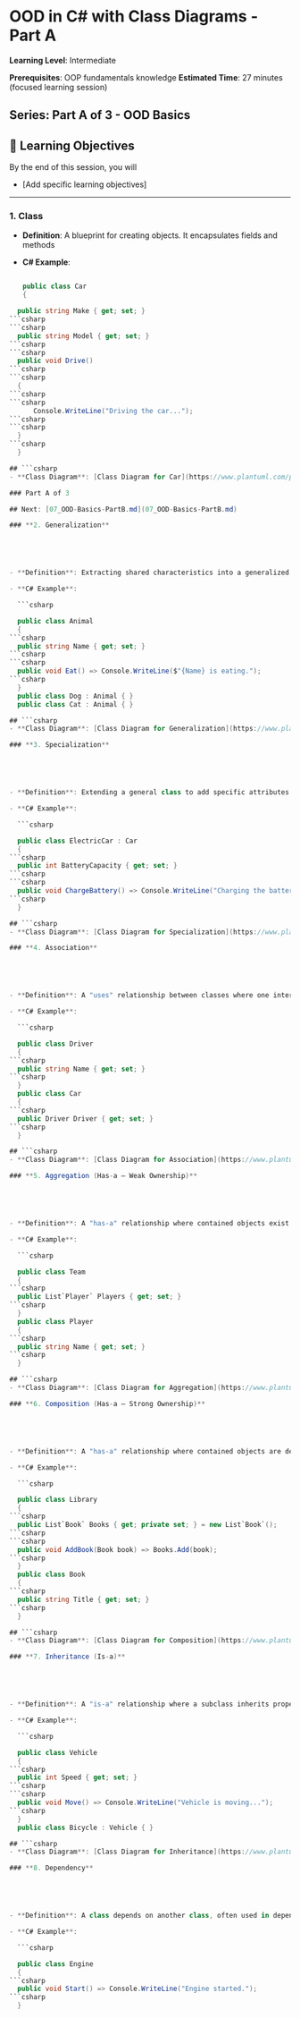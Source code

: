 ﻿# **OOD in C# with Class Diagrams** - Part A

**Learning Level**: Intermediate

**Prerequisites**: OOP fundamentals knowledge
**Estimated Time**: 27 minutes (focused learning session)

## **Series**: Part A of 3 - OOD Basics

## 🎯 Learning Objectives

By the end of this session, you will

- [Add specific learning objectives]

---

### **1. Class**

- **Definition**: A blueprint for creating objects. It encapsulates fields and methods

- **C# Example**:

  ```csharp

  public class Car
  {

```csharp
  public string Make { get; set; }
```csharp
```csharp
  public string Model { get; set; }
```csharp
```csharp
  public void Drive()
```csharp
```csharp
  {
```csharp
```csharp
      Console.WriteLine("Driving the car...");
```csharp
```csharp
  }
```csharp
  }

## ```csharp
- **Class Diagram**: [Class Diagram for Car](https://www.plantuml.com/plantuml/uml/SoWkIImgAStDuU9BoIhEIImk5D0e5L9Bo2vEpK_oiy9Ep4DiIW_8p4L9Q0dCJ4HMLtLKXL93qD__cCIFPMEx9bUsKc1FpjIFpmIQZJYIMZ3LtA4ZDA3n0000)

### Part A of 3

## Next: [07_OOD-Basics-PartB.md](07_OOD-Basics-PartB.md)

### **2. Generalization**





- **Definition**: Extracting shared characteristics into a generalized superclass

- **C# Example**:

  ```csharp

  public class Animal
  {
```csharp
  public string Name { get; set; }
```csharp
```csharp
  public void Eat() => Console.WriteLine($"{Name} is eating.");
```csharp
  }
  public class Dog : Animal { }
  public class Cat : Animal { }

## ```csharp
- **Class Diagram**: [Class Diagram for Generalization](https://www.plantuml.com/plantuml/uml/SoWkIImgAStDuKhEIImk5U9q54dCJ4bLI0EmS4vAp2DKJZDyLa50bQGMKtXIkYLKJofEqfOeLfBa0000)

### **3. Specialization**





- **Definition**: Extending a general class to add specific attributes or behaviors

- **C# Example**:

  ```csharp

  public class ElectricCar : Car
  {
```csharp
  public int BatteryCapacity { get; set; }
```csharp
```csharp
  public void ChargeBattery() => Console.WriteLine("Charging the battery...");
```csharp
  }

## ```csharp
- **Class Diagram**: [Class Diagram for Specialization](https://www.plantuml.com/plantuml/uml/SoWkIImgAStDuU9BoIhEIImk5D0e5L9Bo2vEpK_oiy9Ep4DiIW_8p4L9Q0dCJ4HMLpLKXL93qD__cCIFPMEx9bUsKc1FpjIFpmIQZJYIMZ3LtA4ZDA3n0000)

### **4. Association**





- **Definition**: A "uses" relationship between classes where one interacts with another without ownership

- **C# Example**:

  ```csharp

  public class Driver
  {
```csharp
  public string Name { get; set; }
```csharp
  }
  public class Car
  {
```csharp
  public Driver Driver { get; set; }
```csharp
  }

## ```csharp
- **Class Diagram**: [Class Diagram for Association](https://www.plantuml.com/plantuml/uml/SoWkIImgAStDuKhEIImk5U9q54dCJ4rFIK0fN4vAp2DKJZDyLo50fPKJof0000)

### **5. Aggregation (Has-a — Weak Ownership)**





- **Definition**: A "has-a" relationship where contained objects exist independently

- **C# Example**:

  ```csharp

  public class Team
  {
```csharp
  public List`Player` Players { get; set; }
```csharp
  }
  public class Player
  {
```csharp
  public string Name { get; set; }
```csharp
  }

## ```csharp
- **Class Diagram**: [Class Diagram for Aggregation](https://www.plantuml.com/plantuml/uml/SoWkIImgAStDuKhEIImk5U9q54dCJYrBIL0jN4vAp2DKJZDyLo50jPKL0000)

### **6. Composition (Has-a — Strong Ownership)**





- **Definition**: A "has-a" relationship where contained objects are destroyed with the container

- **C# Example**:

  ```csharp

  public class Library
  {
```csharp
  public List`Book` Books { get; private set; } = new List`Book`();
```csharp
```csharp
  public void AddBook(Book book) => Books.Add(book);
```csharp
  }
  public class Book
  {
```csharp
  public string Title { get; set; }
```csharp
  }

## ```csharp
- **Class Diagram**: [Class Diagram for Composition](https://www.plantuml.com/plantuml/uml/SoWkIImgAStDuKhEIImk5U9q54dCJ4rBIC0fN4vAp2DKJZDyLo50jPKKL0000)

### **7. Inheritance (Is-a)**





- **Definition**: A "is-a" relationship where a subclass inherits properties and methods from a parent class

- **C# Example**:

  ```csharp

  public class Vehicle
  {
```csharp
  public int Speed { get; set; }
```csharp
```csharp
  public void Move() => Console.WriteLine("Vehicle is moving...");
```csharp
  }
  public class Bicycle : Vehicle { }

## ```csharp
- **Class Diagram**: [Class Diagram for Inheritance](https://www.plantuml.com/plantuml/uml/SoWkIImgAStDuKhEIImk5U9q54dCJ4rBIC0bN4vAp2DKJZDyLo50jPKUL0000)

### **8. Dependency**





- **Definition**: A class depends on another class, often used in dependency injection

- **C# Example**:

  ```csharp

  public class Engine
  {
```csharp
  public void Start() => Console.WriteLine("Engine started.");
```csharp
  }
